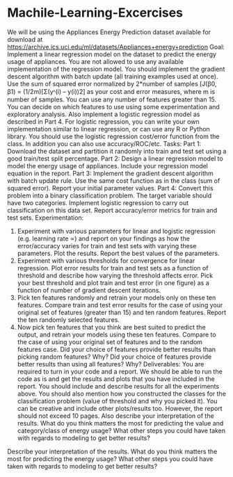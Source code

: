 # Machile-Learning-Excercises
We will be using the Appliances Energy Prediction dataset available for download at https://archive.ics.uci.edu/ml/datasets/Appliances+energy+prediction
Goal:
Implement a linear regression model on the dataset to predict the energy usage of appliances. You are not allowed to use any available implementation of the regression model. You should implement the gradient descent algorithm with batch update (all training examples used at once). Use the sum of squared error normalized by 2*number of samples [J(β0, β1) = (1/2m)[Σ(yᶺ(i) – y(i))2] as your cost and error measures, where m is number of samples. You can use any number of features greater than 15. You can decide on which features to use using some experimentation and exploratory analysis.
Also implement a logistic regression model as described in Part 4. For logistic regression, you can write your own implementation similar to linear regression, or can use any R or Python library. You should use the logistic regression cost/error function from the class. In addition you can also use accuracy/ROC/etc.
Tasks:
Part 1: Download the dataset and partition it randomly into train and test set using a good train/test split percentage.
Part 2: Design a linear regression model to model the energy usage of appliances. Include your regression model equation in the report.
Part 3: Implement the gradient descent algorithm with batch update rule. Use the same cost function as in the class (sum of squared error). Report your initial parameter values.
Part 4: Convert this problem into a binary classification problem. The target variable should have two categories. Implement logistic regression to carry out classification on this data set. Report accuracy/error metrics for train and test sets.
Experimentation:
1. Experiment with various parameters for linear and logistic regression (e.g. learning rate ∝) and report on your findings as how the error/accuracy varies for train and test sets with varying these parameters. Plot the results. Report the best values of the parameters.
2. Experiment with various thresholds for convergence for linear regression. Plot error results for train and test sets as a function of threshold and describe how varying the threshold affects
error. Pick your best threshold and plot train and test error (in one figure) as a function of number of gradient descent iterations.
3. Pick ten features randomly and retrain your models only on these ten features. Compare train and test error results for the case of using your original set of features (greater than 15) and ten random features. Report the ten randomly selected features.
4. Now pick ten features that you think are best suited to predict the output, and retrain your models using these ten features. Compare to the case of using your original set of features and to the random features case. Did your choice of features provide better results than picking random features? Why? Did your choice of features provide better results than using all features? Why?
Deliverables:
You are required to turn in your code and a report. We should be able to run the code as is and get the results and plots that you have included in the report. You should include and describe results for all the experiments above. You should also mention how you constructed the classes for the classification problem (value of threshold and why you picked it). You can be creative and include other plots/results too. However, the report should not exceed 10 pages. Also describe your interpretation of the results. What do you think matters the most for predicting the value and category/class of energy usage? What other steps you could have taken with regards to modeling to get better results?

Describe your interpretation of the results. What do you think matters the most for predicting the energy usage? What other steps you could have taken with regards to modeling to get better results?
